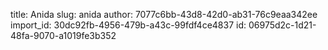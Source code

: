 title: Anida
slug: anida
author: 7077c6bb-43d8-42d0-ab31-76c9eaa342ee
import_id: 30dc92fb-4956-479b-a43c-99fdf4ce4837
id: 06975d2c-1d21-48fa-9070-a1019fe3b352
